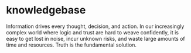 # knowledgebase
Information drives every thought, decision, and action. In our increasingly complex world where logic and trust are hard to weave confidently, it is easy to get lost in noise, incur unknown risks, and waste large amounts of time and resources. Truth is the fundamental solution.
